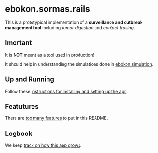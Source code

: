 # ebokon.sormas.rails

This is a prototypical implementation of a **surveillance and outbreak management tool** including *rumor digestion* and *contact tracing*.

## Imortant

It is **NOT** meant as a tool used in production!

It should help in understanding the simulations done in [ebokon.simulation](https://github.com/kirchnergo/ebokon.simulation).

## Up and Running

Follow these [instructions for installing and setting up the app](./doc/up_and_running.md).

## Featutures

There are [too many features](./doc/sormas.org) to put in this README.

## Logbook

We keep [track on how this app grows](./doc/logbook.org).

